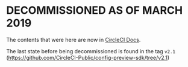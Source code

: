 # DECOMMISSIONED AS OF MARCH 2019

The contents that were here are now in [CircleCI Docs](https://circleci.com/docs/).

The last state before being decommissioned is found in the tag `v2.1` (https://github.com/CircleCI-Public/config-preview-sdk/tree/v2.1)

